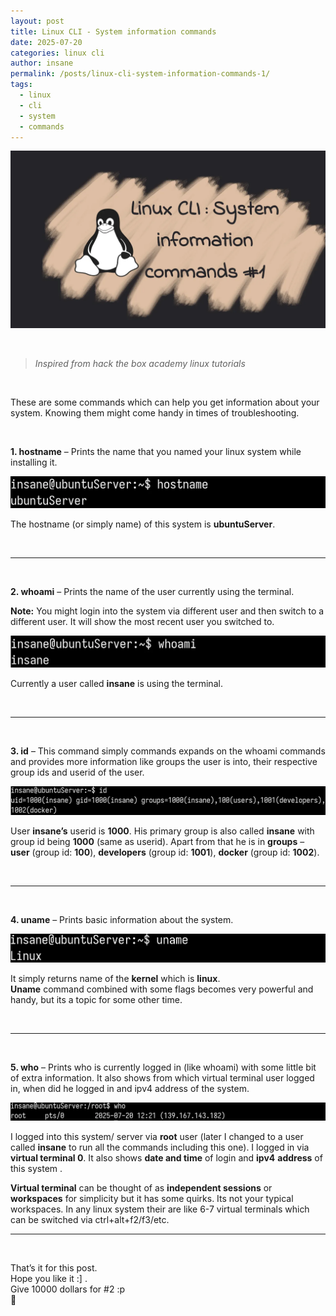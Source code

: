 ```yaml
---
layout: post
title: Linux CLI - System information commands
date: 2025-07-20
categories: linux cli
author: insane
permalink: /posts/linux-cli-system-information-commands-1/
tags:
  - linux
  - cli
  - system
  - commands
---
```


![Thumbnail for the post](/assets/linux-cli/linux-cli-system-information-commands-1/thumbnail.webp)

<br>

> _Inspired from hack the box academy linux tutorials_

<br>

These are some commands which can help you get information about your system. Knowing them might come handy in times of troubleshooting.  
  
<br>

**1. hostname** – Prints the name that you named your linux system while installing it.

![Output of hostname command](/assets/linux-cli/linux-cli-system-information-commands-1/hostname-cmd.webp)

The hostname (or simply name) of this system is **ubuntuServer**.
 
<br>

---

<br>

**2. whoami** – Prints the name of the user currently using the terminal.  
  
**Note:** You might login into the system via different user and then switch to a different user. It will show the most recent user you switched to.
   
![Output of whoami command](/assets/linux-cli/linux-cli-system-information-commands-1/whoami-cmd.webp)

Currently a user called **insane** is using the terminal.

<br>

---

<br>

**3. id** – This command simply commands expands on the whoami commands and provides more information like groups the user is into, their respective group ids and userid of the user.

![Output of id command](/assets/linux-cli/linux-cli-system-information-commands-1/id-cmd.webp)
   
User **insane’s** userid is **1000**. His primary group is also called **insane** with group id being **1000** (same as userid). Apart from that he is in **groups** – **user** (group id: **100**), **developers** (group id: **1001**), **docker** (group id: **1002**).

<br>

---

<br>

**4. uname** – Prints basic information about the system.

![Output of uname command](/assets/linux-cli/linux-cli-system-information-commands-1/uname-cmd.webp)
   
It simply returns name of the **kernel** which is **linux**.  
**Uname** command combined with some flags becomes very powerful and handy, but its a topic for some other time.

<br>

---

<br>

**5. who** – Prints who is currently logged in (like whoami) with some little bit of extra information. It also shows from which virtual terminal user logged in, when did he logged in and ipv4 address of the system.
   
![Output of who command](/assets/linux-cli/linux-cli-system-information-commands-1/who-cmd.webp)
   
I logged into this system/ server via **root** user (later I changed to a user called **insane** to run all the commands including this one). I logged in via **virtual terminal 0**. It also shows **date and time** of login and **ipv4** **address** of this system .  
  
**Virtual terminal** can be thought of as **independent sessions** or **workspaces** for simplicity but it has some quirks. Its not your typical workspaces. In any linux system their are like 6-7 virtual terminals which can be switched via ctrl+alt+f2/f3/etc.
   
---

<br>

That’s it for this post. <br>
Hope you like it :] . <br>
Give 10000 dollars for #2 :p <br>
🦖